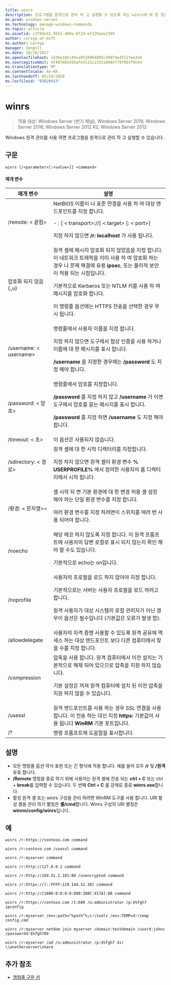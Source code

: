 ```yaml
---
title: winrs
description: 프로그램을 원격으로 관리 하 고 실행할 수 있도록 하는 winrs에 대 한 참조 항목입니다.
ms.prod: windows-server
ms.technology: manage-windows-commands
ms.topic: article
ms.assetid: c370de31-5651-400a-872d-ef229aae2309
author: coreyp-at-msft
ms.author: coreyp
manager: dongill
ms.date: 10/16/2017
ms.openlocfilehash: 1d3be185c49ce9f20964005cd9074e4f51fee3d4
ms.sourcegitcommit: 4f407b82435afe3111c215510b0ef797863f9cb4
ms.translationtype: MT
ms.contentlocale: ko-KR
ms.lasthandoff: 05/24/2020
ms.locfileid: "83820913"
---
```

# <a name="winrs"></a>winrs

> 적용 대상: Windows Server (반기 채널), Windows Server 2019, Windows Server 2016, Windows Server 2012 R2, Windows Server 2012

Windows 원격 관리를 사용 하면 프로그램을 원격으로 관리 하 고 실행할 수 있습니다.
## <a name="syntax"></a>구문
```
winrs [/<parameter>[:<value>]] <command>
```
#### <a name="parameters"></a>매개 변수

|           매개 변수            |                                                                                                                                                                                    설명                                                                                                                                                                                     |
|--------------------------------|------------------------------------------------------------------------------------------------------------------------------------------------------------------------------------------------------------------------------------------------------------------------------------------------------------------------------------------------------------------------------------|
|      /remote: \< 끝점>       |                                                                                          NetBIOS 이름이 나 표준 연결을 사용 하 여 대상 엔드포인트를 지정 합니다.<p>-   <url>: [ \< transport>://] \< target> [: \< port>]<p>지정 하지 않으면 **/r: localhost** 가 사용 됩니다.                                                                                          |
|          암호화 되지 않음 (_u)          | 원격 셸에 메시지 암호화 되지 않았음을 지정 합니다. 이 네트워크 트래픽을 이미 사용 하 여 암호화 하는 경우 나 문제 해결에 유용 **ipsec**, 또는 물리적 보안이 적용 되는 시점입니다.<p>기본적으로 Kerberos 또는 NTLM 키를 사용 하 여 메시지를 암호화 합니다.<p>이 명령줄 옵션에는 HTTPS 전송을 선택한 경우 무시 됩니다. |
|     /username: \< username>      |                                                                                명령줄에서 사용자 이름을 지정 합니다.<p>지정 하지 않으면 도구에서 협상 인증을 사용 하거나 이름에 대 한 메시지를 표시 합니다.<p>**/username** 을 지정한 경우에는 **/password** 도 지정 해야 합니다.                                                                                 |
|     /password: \< 암호>      |                                                                           명령줄에서 암호를 지정합니다.<p>**/password** 를 지정 하지 않고 **/username** 가 이면 도구에서 암호를 묻는 메시지를 표시 합니다.<p>**/password** 를 지정 하면 **/username** 도 지정 해야 합니다.                                                                            |
|      /timeout: \< 초>       |                                                                                                                                                                             이 옵션은 사용되지 않습니다.                                                                                                                                                                             |
|       /sdirectory: \< 경로>       |                                                                                            원격 셸에 대 한 시작 디렉터리를 지정합니다.<p>지정 하지 않으면 원격 셸이 환경 변수 **% USERPROFILE%** 에서 정의한 사용자의 홈 디렉터리에서 시작 됩니다.                                                                                             |
| /환경: \< 문자열>=<value> |                                                                          셸 시작 되 면 기본 환경에 대 한 변경 허용 셸 설정 해야 하는 단일 환경 변수를 지정 합니다.<p>여러 환경 변수를 지정 하려면이 스위치를 여러 번 사용 되어야 합니다.                                                                          |
|            /noecho             |                                                                                                    해당 에코 하지 않도록 지정 합니다. 이 원격 프롬프트에 사용자의 답변 로컬로 표시 되지 않는지 확인 해야 할 수도 있습니다.<p>기본적으로 echo는 on입니다.                                                                                                    |
|           /noprofile           |                                              사용자의 프로필을 로드 하지 않아야 지정 합니다.<p>기본적으로는 서버는 사용자 프로필을 로드 하려고 합니다.<p>원격 사용자가 대상 시스템의 로컬 관리자가 아닌 경우이 옵션은 필수입니다 (기본값은 오류가 발생 함).                                               |
|         /allowdelegate         |                                                                                                                  사용자의 자격 증명 사용할 수 있도록 원격 공유에 액세스 하는 대상 엔드포인트 보다 다른 컴퓨터에서 찾을 수를 지정 합니다.                                                                                                                   |
|          /compression          |                                                                           압축을 사용 합니다.  원격 컴퓨터에서 이전 설치는 기본적으로 해제 되어 있으므로 압축을 지원 하지 않습니다.<p>기본 설정은 꺼져 원격 컴퓨터에 설치 된 이전 압축을 지원 하지 않을 수 있습니다.                                                                           |
|            /usessl             |                                                                                                               원격 엔드포인트를 사용 하는 경우 SSL 연결을 사용 합니다.  이 전송 하는 대신 지정 **https:** 기본값이 사용 됩니다 **WinRM** 기본 포트입니다.                                                                                                                |
|               /?               |                                                                                                                                                                        명령 프롬프트에 도움말을 표시합니다.                                                                                                                                                                        |

## <a name="remarks"></a>설명
-   모든 명령줄 옵션 약식 표현 또는 긴 형식에 적용 합니다. 예를 들어 모두 **/r** 및 **/원격** 유효 합니다.
-   **/Remote** 명령을 종료 하기 위해 사용자는 원격 셸에 전송 되는 **ctrl + C** 또는 ctrl + **break**를 입력할 수 있습니다. 두 번째 **Ctrl + C** 를 강제로 종료 **winrs.exe**합니다.
-   활성 원격 셸 또는 winrs 구성을 관리 하려면 WinRM 도구를 사용 합니다.  URI 활성 셸을 관리 하기 별칭은 **셸/cmd**합니다.  Winrs 구성의 URI 별칭은 **winrm/config/winrs**입니다.

## <a name="examples"></a>예
```
winrs /r:https://contoso.com command
```
```
winrs /r:contoso.com /usessl command
```
```
winrs /r:myserver command
```
```
winrs /r:http://127.0.0.1 command
```
```
winrs /r:http://169.51.2.101:80 /unencrypted command
```
```
winrs /r:https://[::FFFF:129.144.52.38] command
```
```
winrs /r:http://[1080:0:0:0:8:800:200C:417A]:80 command
```
```
winrs /r:https://contoso.com /t:600 /u:administrator /p:$%fgh7 ipconfig
```
```
winrs /r:myserver /env:path=^%path^%;c:\tools /env:TEMP=d:\temp config.cmd
```
```
winrs /r:myserver netdom join myserver /domain:testdomain /userd:johns /passwordd:$%fgh789
```
```
winrs /r:myserver /ad /u:administrator /p:$%fgh7 dir \\anotherserver\share
```

## <a name="additional-references"></a>추가 참조
- [명령줄 구문 키](command-line-syntax-key.md)


